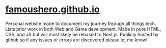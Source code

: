 # [famoushero.github.io](https://famoushero.github.io/)
Personal website made to document my journey through all things tech. Lists prior work in both Web and Game development. Made in pure HTML, CSS, and JS but will most likely be rebased to Next.js. Publicly hosted by github so if any issues or errors are discovered please let me know! 
